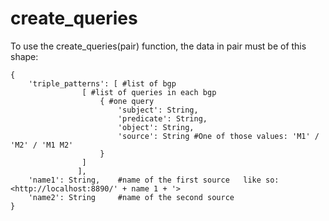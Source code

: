 # create_queries
To use the create_queries(pair) function, the data in pair must be of this shape:

```
{
	'triple_patterns': [ #list of bgp
				[ #list of queries in each bgp
					{ #one query
						'subject': String,
					   	'predicate': String, 
					   	'object': String, 
					   	'source': String #One of those values: 'M1' / 'M2' / 'M1 M2'
					}
				]
			   ],
	'name1': String,	#name of the first source   like so: <http://localhost:8890/' + name 1 + '>
	'name2': String		#name of the second source
}
```
